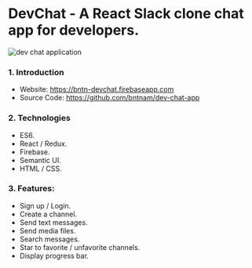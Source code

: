 # DevChat - A React Slack clone chat app for developers.

<img class="img-fluid mb-5" src="https://bntnam.github.io/img/portfolio/dev-chat.png" alt="dev chat application">

### 1. Introduction

- Website: <a href="https://bntn-devchat.firebaseapp.com" target="_blank">https://bntn-devchat.firebaseapp.com</a>
- Source Code: <a href="https://github.com/bntnam/dev-chat-app" target="_blank">https://github.com/bntnam/dev-chat-app</a>

### 2. Technologies

- ES6.
- React / Redux.
- Firebase.
- Semantic UI.
- HTML / CSS.

### 3. Features:

- Sign up / Login.
- Create a channel.
- Send text messages.
- Send media files.
- Search messages.
- Star to favorite / unfavorite channels.
- Display progress bar.
